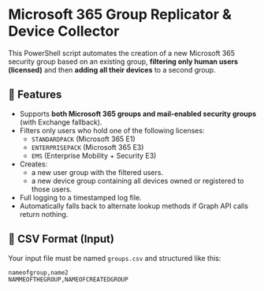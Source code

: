 # Microsoft 365 Group Replicator & Device Collector

This PowerShell script automates the creation of a new Microsoft 365 security group based on an existing group, **filtering only human users (licensed)** and then **adding all their devices** to a second group.

## 🔧 Features

- Supports **both Microsoft 365 groups and mail-enabled security groups** (with Exchange fallback).
- Filters only users who hold one of the following licenses:
  - `STANDARDPACK` (Microsoft 365 E1)
  - `ENTERPRISEPACK` (Microsoft 365 E3)
  - `EMS` (Enterprise Mobility + Security E3)
- Creates:
  - a new user group with the filtered users.
  - a new device group containing all devices owned or registered to those users.
- Full logging to a timestamped log file.
- Automatically falls back to alternate lookup methods if Graph API calls return nothing.

## 📁 CSV Format (Input)

Your input file must be named `groups.csv` and structured like this:

```csv
nameofgroup,name2
NAMMEOFTHEGROUP,NAMEOFCREATEDGROUP

